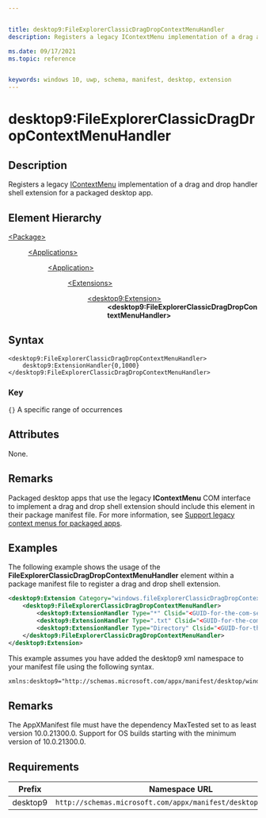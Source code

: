 ```yaml
---


title: desktop9:FileExplorerClassicDragDropContextMenuHandler
description: Registers a legacy IContextMenu implementation of a drag and drop handler shell extension for a packaged desktop app.

ms.date: 09/17/2021
ms.topic: reference


keywords: windows 10, uwp, schema, manifest, desktop, extension 
---
```


# desktop9:FileExplorerClassicDragDropContextMenuHandler

## Description

Registers a legacy [IContextMenu](/windows/win32/api/shobjidl_core/nn-shobjidl_core-icontextmenu) implementation of a drag and drop handler shell extension for a packaged desktop app.

## Element Hierarchy

<dl>
<dt><a href="element-package.md">&lt;Package&gt;</a></dt>
<dd>
<dl>
<dt><a href="element-applications.md">&lt;Applications&gt;</a></dt>
<dd>
<dl>
<dt><a href="element-application.md">&lt;Application&gt;</a></dt>
<dd>
<dl>
<dt><a href="element-1-extensions.md">&lt;Extensions&gt;</a></dt>
<dd>
<dl>
<dt><a href="element-desktop9-extension.md">&lt;desktop9:Extension&gt;</a></dt>
<dd><b>&lt;desktop9:FileExplorerClassicDragDropContextMenuHandler&gt;</b></dd>
</dl>
</dd>
</dl>
</dd>
</dl>
</dd>
</dl>
</dd>
</dl>

## Syntax
```syntax
<desktop9:FileExplorerClassicDragDropContextMenuHandler>
    desktop9:ExtensionHandler{0,1000}
</desktop9:FileExplorerClassicDragDropContextMenuHandler>
```

### Key
`{}` A specific range of occurrences

## Attributes
None.

## Remarks

Packaged desktop apps that use the legacy **IContextMenu** COM interface to implement a drag and drop shell extension should include this element in their package manifest file. For more information, see [Support legacy context menus for packaged apps](/windows/msix/packaging-tool/support-legacy-context-menus).

## Examples 

The following example shows the usage of the **FileExplorerClassicDragDropContextMenuHandler** element within a package manifest file to register a drag and drop shell extension.

```xml
<desktop9:Extension Category="windows.fileExplorerClassicDragDropContextMenuHandler">
    <desktop9:FileExplorerClassicDragDropContextMenuHandler>
        <desktop9:ExtensionHandler Type="*" Clsid="<GUID-for-the-com-server>" />
        <desktop9:ExtensionHandler Type=".txt" Clsid="<GUID-for-the-com-server>" />
        <desktop9:ExtensionHandler Type="Directory" Clsid="<GUID-for-the-com-server>" />
    </desktop9:FileExplorerClassicDragDropContextMenuHandler>
</desktop9:Extension>
``` 

This example assumes you have added the desktop9 xml namespace to your manifest file using the following syntax.

```xml
xmlns:desktop9="http://schemas.microsoft.com/appx/manifest/desktop/windows10/9"
```

## Remarks

The AppXManifest file must have the dependency MaxTested set to as least version 10.0.21300.0. Support for OS builds starting with the minimum version of 10.0.21300.0.


## Requirements


| **Prefix**              |    **Namespace URL**                              |
|---------------|-------------------------------------------------------------|
| desktop9 | `http://schemas.microsoft.com/appx/manifest/desktop/windows10/9`|